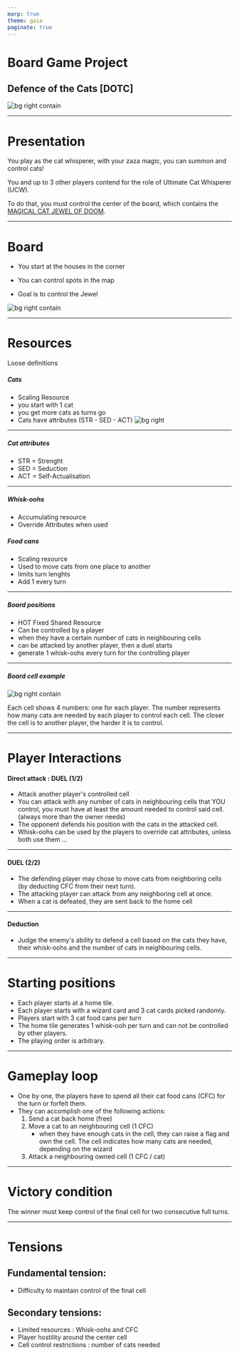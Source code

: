 ```yaml
---
marp: true
theme: gaia
paginate: true
---
```


# Board Game Project

## Defence of the Cats [DOTC]

![bg right contain](./graphics/Sprite-0001.png)

---

# Presentation

You play as the cat whisperer, with your zaza magic, you can summon and control cats!

You and up to 3 other players contend for the role of Ultimate Cat Whisperer (UCW).

To do that, you must control the center of the board, which contains the <u>MAGICAL CAT JEWEL OF DOOM</u>.

---

# Board

- You start at the houses in the corner

- You can control spots in the map

- Goal is to control the Jewel

![bg right contain](./graphics/Board.png)

---

# Resources

Loose definitions

##### Cats

 - Scaling Resource
 - you start with 1 cat
 - you get more cats as turns go
 - Cats have attributes (STR - SED - ACT)
 ![bg right](./graphics/CatAttrs.png)

---

##### Cat attributes

 - STR = Strenght
 - SED = Seduction
 - ACT = Self-Actualisation

---

##### Whisk-oohs

 - Accumulating resource
 - Override Attributes when used

##### Food cans

 - Scaling resource
 - Used to move cats from one place to another
 - limits turn lenghts
 - Add 1 every turn 

---

##### Board positions

 - HOT Fixed Shared Resource
 - Can be controlled by a player
 - when they have a certain number of cats in neighbouring cells
 - can be attacked by another player, then a duel starts
 - generate 1 whisk-oohs every turn for the controlling player

---

##### Board cell example

![bg right contain](./graphics/Sprite-0013.png)

Each cell shows 4 numbers: one for each player.
The number represents how many cats are needed by each player to control each cell.
The closer the cell is to another player, the harder it is to control.

---

# Player Interactions

#### Direct attack : DUEL (1/2)

 - Attack another player's controlled cell
 - You can attack with any number of cats in neighbouring cells that YOU control, you must have at least the amount needed to control said cell. (always more than the owner needs)
 - The opponent defends his position with the cats in the attacked cell.
 - Whisk-oohs can be used by the players to override cat attributes, unless both use them ...

---

#### DUEL (2/2)

 - The defending player may chose to move cats from neighboring cells (by deducting CFC from their next turn).
 - The attacking player can attack from any neighboring cell at once.
 - When a cat is defeated, they are sent back to the home cell

---

#### Deduction

 - Judge the enemy's ability to defend a cell based on the cats they have, their whisk-oohs and the number of cats in neighbouring cells.

---

# Starting positions

 - Each player starts at a home tile.
 - Each player starts with a wizard card and 3 cat cards picked randomly.
 - Players start with 3 cat food cans per turn
 - The home tile generates 1 whisk-ooh per turn and can not be controlled by other players.
 - The playing order is arbitrary.

---

# Gameplay loop

 - One by one, the players have to spend all their cat food cans (CFC) for the turn or forfeit them.
 - They can accomplish one of the following actions:
   1. Send a cat back home (free)
   2. Move a cat to an neighbouring cell (1 CFC)
      - when they have enough cats in the cell, they can raise a flag and own the cell. The cell indicates how many cats are needed, depending on the wizard
   3. Attack a neighbouring owned cell (1 CFC / cat)

---

# Victory condition

The winner must keep control of the final cell for two consecutive full turns.

---

# Tensions

## Fundamental tension:
 - Difficulty to maintain control of the final cell

## Secondary tensions:
 - Limited resources : Whisk-oohs and CFC
 - Player hostility around the center cell
 - Cell control restrictions : number of cats needed
